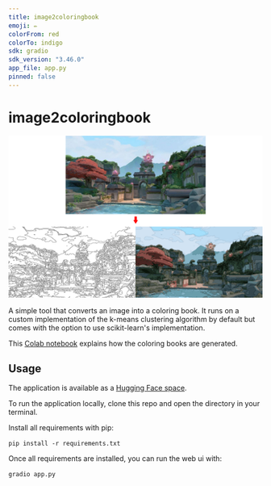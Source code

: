 ```yaml
---
title: image2coloringbook
emoji: ✏️
colorFrom: red
colorTo: indigo
sdk: gradio
sdk_version: "3.46.0"
app_file: app.py
pinned: false
---
```


# image2coloringbook

![image2coloringbook](https://raw.githubusercontent.com/ShawnLJW/random-assets-hosting/main/image2coloringbook.png)

A simple tool that converts an image into a coloring book. It runs on a custom implementation of the k-means clustering algorithm by default but comes with the option to use scikit-learn's implementation.

This [Colab notebook](https://colab.research.google.com/drive/1S91AsP2XHUKuxtUBEaFlboWd8ScAndcz?usp=sharing) explains how the coloring books are generated.

## Usage

The application is available as a [Hugging Face space](https://shawnljw-image2coloringbook.hf.space).

To run the application locally, clone this repo and open the directory in your terminal.

Install all requirements with pip:

```shell
pip install -r requirements.txt
```

Once all requirements are installed, you can run the web ui with:

```shell
gradio app.py
```
